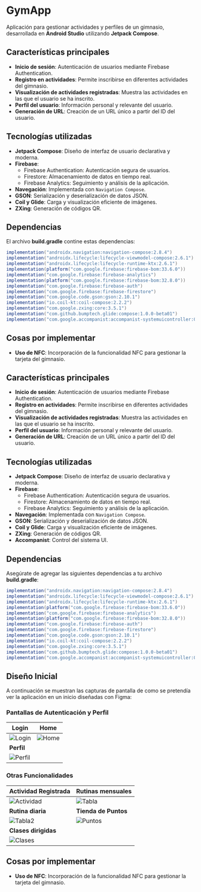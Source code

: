 # GymApp

Aplicación para gestionar actividades y perfiles de un gimnasio, desarrollada en **Android Studio** utilizando **Jetpack Compose**.

## Características principales

- **Inicio de sesión**: Autenticación de usuarios mediante Firebase Authentication.
- **Registro en actividades**: Permite inscribirse en diferentes actividades del gimnasio.
- **Visualización de actividades registradas**: Muestra las actividades en las que el usuario se ha inscrito.
- **Perfil del usuario**: Información personal y relevante del usuario.
- **Generación de URL**: Creación de un URL único a partir del ID del usuario.

## Tecnologías utilizadas

- **Jetpack Compose**: Diseño de interfaz de usuario declarativa y moderna.
- **Firebase**:
  - Firebase Authentication: Autenticación segura de usuarios.
  - Firestore: Almacenamiento de datos en tiempo real.
  - Firebase Analytics: Seguimiento y análisis de la aplicación.
- **Navegación**: Implementada con `Navigation Compose`.
- **GSON**: Serialización y deserialización de datos JSON.
- **Coil y Glide**: Carga y visualización eficiente de imágenes.
- **ZXing**: Generación de códigos QR.

## Dependencias

El archivo **build.gradle** contine estas dependencias:

```gradle
implementation("androidx.navigation:navigation-compose:2.8.4")
implementation("androidx.lifecycle:lifecycle-viewmodel-compose:2.6.1")
implementation("androidx.lifecycle:lifecycle-runtime-ktx:2.6.1")
implementation(platform("com.google.firebase:firebase-bom:33.6.0"))
implementation("com.google.firebase:firebase-analytics")
implementation(platform("com.google.firebase:firebase-bom:32.8.0"))
implementation("com.google.firebase:firebase-auth")
implementation("com.google.firebase:firebase-firestore")
implementation("com.google.code.gson:gson:2.10.1")
implementation("io.coil-kt:coil-compose:2.2.2")
implementation("com.google.zxing:core:3.5.1")
implementation("com.github.bumptech.glide:compose:1.0.0-beta01")
implementation("com.google.accompanist:accompanist-systemuicontroller:0.30.1")
```

## Cosas por implementar

- **Uso de NFC**: Incorporación de la funcionalidad NFC para gestionar la tarjeta del gimnasio.


## Características principales

- **Inicio de sesión**: Autenticación de usuarios mediante Firebase Authentication.
- **Registro en actividades**: Permite inscribirse en diferentes actividades del gimnasio.
- **Visualización de actividades registradas**: Muestra las actividades en las que el usuario se ha inscrito.
- **Perfil del usuario**: Información personal y relevante del usuario.
- **Generación de URL**: Creación de un URL único a partir del ID del usuario.

## Tecnologías utilizadas

- **Jetpack Compose**: Diseño de interfaz de usuario declarativa y moderna.
- **Firebase**:
  - Firebase Authentication: Autenticación segura de usuarios.
  - Firestore: Almacenamiento de datos en tiempo real.
  - Firebase Analytics: Seguimiento y análisis de la aplicación.
- **Navegación**: Implementada con `Navigation Compose`.
- **GSON**: Serialización y deserialización de datos JSON.
- **Coil y Glide**: Carga y visualización eficiente de imágenes.
- **ZXing**: Generación de códigos QR.
- **Accompanist**: Control del sistema UI.

## Dependencias

Asegúrate de agregar las siguientes dependencias a tu archivo **build.gradle**:

```gradle
implementation("androidx.navigation:navigation-compose:2.8.4")
implementation("androidx.lifecycle:lifecycle-viewmodel-compose:2.6.1")
implementation("androidx.lifecycle:lifecycle-runtime-ktx:2.6.1")
implementation(platform("com.google.firebase:firebase-bom:33.6.0"))
implementation("com.google.firebase:firebase-analytics")
implementation(platform("com.google.firebase:firebase-bom:32.8.0"))
implementation("com.google.firebase:firebase-auth")
implementation("com.google.firebase:firebase-firestore")
implementation("com.google.code.gson:gson:2.10.1")
implementation("io.coil-kt:coil-compose:2.2.2")
implementation("com.google.zxing:core:3.5.1")
implementation("com.github.bumptech.glide:compose:1.0.0-beta01")
implementation("com.google.accompanist:accompanist-systemuicontroller:0.30.1")
```

## Diseño Inicial

A continuación se muestran las capturas de pantalla de como se pretendía ver la aplicación en un inicio diseñadas con Figma:

### Pantallas de Autenticación y Perfil
| Login                          | Home                           |
|--------------------------------|--------------------------------|
| ![Login](assets/Login.png)     | ![Home](assets/home.png)       |
| **Perfil**                     |
| ![Perfil](assets/Profile.png)  |

### Otras Funcionalidades
| Actividad Registrada           | Rutinas mensuales           |
|--------------------------------|--------------------------------|
| ![Actividad](assets/Activitie.png) | ![Tabla](assets/MyTable.png)     |
| **Rutina diaria**     | **Tienda de Puntos**           |
| ![Tabla2](assets/MyTable2.png) | ![Puntos](assets/PointStore.png) |
| **Clases dirigidas**                     |
| ![Clases](assets/Classes.png)  |

## Cosas por implementar

- **Uso de NFC**: Incorporación de la funcionalidad NFC para gestionar la tarjeta del gimnasio.


